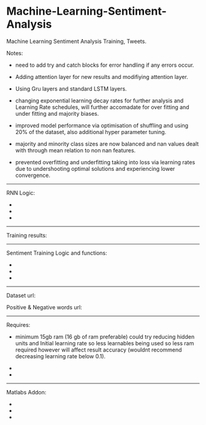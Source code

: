 # Machine-Learning-Sentiment-Analysis
Machine Learning Sentiment Analysis Training, Tweets.

 
Notes: 

- need to add try and catch blocks for error handling if any errors occur.
- Adding attention layer for new results and modifiying attention layer.
- Using Gru layers and standard LSTM layers.
- changing exponential learning decay rates for further analysis and   Learning Rate schedules, will further accomadate for over fitting and under fitting and majority biases.

- improved model performance via optimisation of shuffling and using 20% of the dataset, also additional hyper parameter tuning.

- majority and minority class sizes are now balanced and nan values dealt with through mean relation to non nan features.
- prevented overfitting and underfitting taking into loss via learning rates due to undershooting optimal solutions and experiencing lower convergence.
-----
RNN Logic:

-
-
-
-----
Training results:

-----
Sentiment Training Logic and functions:

-
-
-

-----

Dataset url:


Positive & Negative words url:


-----
Requires:
- minimum 15gb ram (16 gb of ram preferable) could try reducing hidden units and Initial learning rate so less learnables being used so less ram required however will affect result accuracy (wouldnt recommend decreasing learning rate below 0.1).

-
-
-----
Matlabs Addon:

-
-
-
